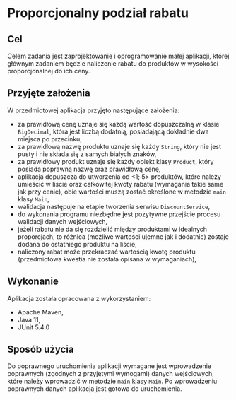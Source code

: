 # Proporcjonalny podział rabatu 
## Cel 
Celem zadania jest zaprojektowanie i oprogramowanie małej aplikacji, której głównym zadaniem będzie naliczenie 
rabatu do produktów w wysokości proporcjonalnej do ich ceny. 
## Przyjęte założenia 
W przedmiotowej aplikacja przyjęto następujące założenia: 
* za prawidłową cenę uznaje się każdą wartość dopuszczalną w klasie `BigDecimal`, która jest liczbą dodatnią, 
posiadającą dokładnie dwa miejsca po przecinku, 
* za prawidłową nazwę produktu uznaje się każdy `String`, który nie jest pusty i nie składa się z samych białych znaków, 
* za prawidłowy produkt uznaje się każdy obiekt klasy `Product`, który posiada poprawną nazwę oraz prawidłową cenę, 
* aplikacja dopuszcza do utworzenia od <1; 5> produktów, które należy umieścić w liście oraz całkowitej kwoty rabatu 
(wymagania takie same jak przy cenie), obie wartości muszą zostać określone w metodzie `main` klasy `Main`, 
* walidacja następuje na etapie tworzenia serwisu `DiscountService`, 
* do wykonania programu niezbędne jest pozytywne przejście procesu walidacji danych wejściowych, 
* jeżeli rabatu nie da się rozdzielić między produktami w idealnych proporcjach, to różnica (możliwe wartości 
ujemne jak i dodatnie) zostaje dodana do ostatniego produktu na liście, 
* naliczony rabat może przekraczać wartością kwotę produktu (przedmiotowa kwestia nie została opisana w wymaganiach), 
## Wykonanie 
Aplikacja została opracowana z wykorzystaniem: 
* Apache Maven, 
* Java 11, 
* JUnit 5.4.0 
## Sposób użycia 
Do poprawnego uruchomienia aplikacji wymagane jest wprowadzenie poprawnych (zgodnych z przyjętymi wymogami) 
danych wejściowych, które należy wprowadzić w metodzie `main` klasy `Main`. Po wprowadzeniu poprawnych danych 
aplikacja jest gotowa do uruchomienia.
